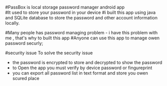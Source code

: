 
#PassBox is local storage password manager android app  
#It used to store your password in your device 
#i built this app using java and SQLite database to store the password and other account information locally.

#Many people has password managing problem - i have this problem with me , that's why to built this app 
#Anyone can use this app to manage owen password securly;

#security issue
To solve the security issue 
 - the password is encrypted to store and decrypted to show the password 
 - to Open the app you must verify by device password or fingureprint
 - you can export all password list in text format and store you owen scured place 
